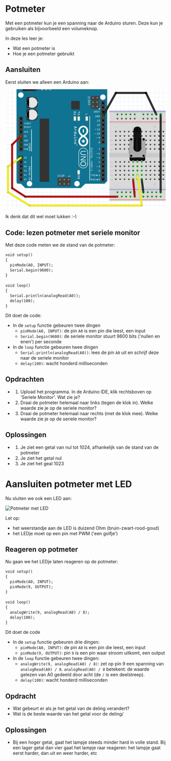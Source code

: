 # Potmeter

Met een potmeter kun je een spanning naar de Arduino sturen.
Deze kun je gebruiken als bijvoorbeeld een volumeknop.

In deze les leer je:

 * Wat een potmeter is
 * Hoe je een potmeter gebruikt

## Aansluiten

Eerst sluiten we alleen een Arduino aan:

![Potmeter aansluiten](Potmeter_potmeter.png)

Ik denk dat dit wel moet lukken :-)

## Code: lezen potmeter met seriele monitor

Met deze code meten we de stand van de potmeter:

```
void setup() 
{
  pinMode(A0, INPUT);
  Serial.begin(9600);
}

void loop()
{
  Serial.println(analogRead(A0));
  delay(100);
}
```

Dit doet de code:

 * In de `setup` functie gebeuren twee dingen
   * `pinMode(A0, INPUT)`: de pin `A0` is een pin die leest, een input
   * `Serial.begin(9600)`: de seriele monitor stuurt 9600 bits ('nullen en enen') per seconde
 * In de `loop` functie gebeuren twee dingen
   * `Serial.println(analogRead(A0))`: lees de pin `A0` uit en schrijf deze naar de seriele monitor
   * `delay(100)`: wacht honderd milliseconden

## Opdrachten

 * 1. Upload het programma. In de Arduino IDE, klik rechtsboven op 'Seriele Monitor'. Wat zie je?
 * 2. Draai de potmeter helemaal naar links (tegen de klok in). Welke waarde zie je op de seriele monitor?
 * 3. Draai de potmeter helemaal naar rechts (met de klok mee). Welke waarde zie je op de seriele monitor?

## Oplossingen

 * 1. Je ziet een getal van nul tot 1024, afhankelijk van de stand van de potmeter
 * 2. Je ziet het getal nul
 * 3. Je ziet het geal 1023

# Aansluiten potmeter met LED

Nu sluiten we ook een LED aan:

![Potmeter met LED](Potmeter_potmeter_met_led.png)

Let op:

 * het weerstandje aan de LED is duizend Ohm (bruin-zwart-rood-goud)
 * het LEDje moet op een pin met PWM ('een golfje')

## Reageren op potmeter

Nu gaan we het LEDje laten reageren op de potmeter:

```
void setup() 
{
  pinMode(A0, INPUT);
  pinMode(9, OUTPUT);
}

void loop()
{
  analogWrite(9, analogRead(A0) / 8);
  delay(100);
}
```

Dit doet de code

 * In de `setup` functie gebeuren drie dingen:
   * `pinMode(A0, INPUT)`: de pin `A0` is een pin die leest, een input
   * `pinMode(9, OUTPUT)`: pin `9` is een pin waar stroom uitkomt, een output
 * In de `loop` functie gebeuren twee dingen:
   * `analogWrite(9, analogRead(A0) / 8)`: zet op pin 9 een spanning van
     `analogRead(A0) / 8`. `analogRead(A0) / 8` betekent: de waarde gelezen van A0
     gedeeld door acht (de `/` is een deelstreep).
   * `delay(100)`: wacht honderd milliseconden

## Opdracht

 * Wat gebeurt er als je het getal van de deling verandert?
 * Wat is de beste waarde van het getal voor de deling/

## Oplossingen

 * Bij een hoger getal, gaat het lampje steeds minder hard in volle stand.
   Bij een lager getal dan vier gaat het lampje raar reageren: het lampje gaat eerst harder,
   dan uit en weer harder, etc

